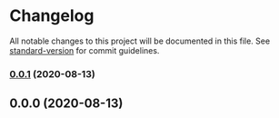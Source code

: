 # Changelog

All notable changes to this project will be documented in this file. See [standard-version](https://github.com/conventional-changelog/standard-version) for commit guidelines.

### [0.0.1](https://github.com/cinch-labs/update-identity-service/compare/v0.0.0...v0.0.1) (2020-08-13)

## 0.0.0 (2020-08-13)
